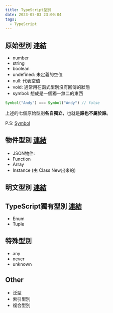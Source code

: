 ```yaml
---
title: TypeScript型別
date: 2023-05-03 23:00:04
tags: 
  - TypeScript
---
```


## 原始型別 [連結](../origints)
- number
- string
- boolean
- undefined:  未定義的空值
- null: 代表空值
- void: 通常用在函式型別沒有回傳的狀態
- symbol: 想成是一個獨一無二的東西
```javascript
Symbol("Andy") === Symbol("Andy") // false
```

上述的七個原始型別<b>各自獨立</b>，也就是<b>誰也不屬於誰</b>。

P.S: [Symbol](https://developer.mozilla.org/en-US/docs/Web/JavaScript/Reference/Global_Objects/Symbol)

## 物件型別 [連結](../objectts)
- JSON物件:
- Function
- Array
- Instance (由 Class New出來的)

## 明文型別 [連結](../objectts)

## TypeScript獨有型別 [連結](../onlyts)
- Enum
- Tuple

## 特殊型別
- any
- never
- unknown

## Other
- 泛型
- 索引型別
- 複合型別



